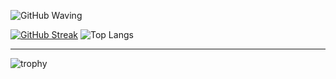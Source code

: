 ![GitHub Waving](https://capsule-render.vercel.app/api?type=waving&height=300&color=gradient&text=%20Hi%20there.&section=header&customColorList=10)

<!--
**KitzTV/KitzTV** is a ✨ _special_ ✨ repository because its `README.md` (this file) appears on your GitHub profile.

Here are some ideas to get you started:

- 🔭 I’m currently working on ...
- 🌱 I’m currently learning ...
- 👯 I’m looking to collaborate on ...
- 🤔 I’m looking for help with ...
- 💬 Ask me about ...
- 📫 How to reach me: ...
- 😄 Pronouns: ...
- ⚡ Fun fact: ...
-->
[![GitHub Streak](https://streak-stats.demolab.com?user=KitzTV&theme=ambient-gradient&hide_border=true&date_format=j%2Fn%5B%2FY%5D&card_width=300&card_height=170)](https://git.io/streak-stats) ![Top Langs](https://github-readme-stats.vercel.app/api/top-langs/?username=anuraghazra&layout=compact&theme=ambient_gradient)

---

![trophy](https://github-profile-trophy.vercel.app/?username=KitzTV&theme=aura
)

